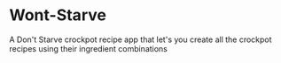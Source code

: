 # Wont-Starve
A Don't Starve crockpot recipe app that let's you create all the crockpot recipes using their ingredient combinations 

